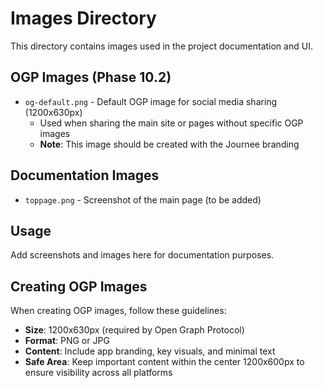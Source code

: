 # Images Directory

This directory contains images used in the project documentation and UI.

## OGP Images (Phase 10.2)

- `og-default.png` - Default OGP image for social media sharing (1200x630px)
  - Used when sharing the main site or pages without specific OGP images
  - **Note**: This image should be created with the Journee branding

## Documentation Images

- `toppage.png` - Screenshot of the main page (to be added)

## Usage

Add screenshots and images here for documentation purposes.

## Creating OGP Images

When creating OGP images, follow these guidelines:
- **Size**: 1200x630px (required by Open Graph Protocol)
- **Format**: PNG or JPG
- **Content**: Include app branding, key visuals, and minimal text
- **Safe Area**: Keep important content within the center 1200x600px to ensure visibility across all platforms
